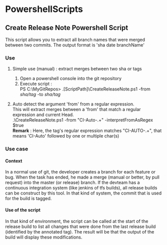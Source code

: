 # PowershellScripts

## Create Release Note Powershell Script

This script allows you to extract all branch names that were merged between two commits.
The output format is 'sha date branchName'

### Use
1. Simple use (manual) : extract merges between two sha or tags  
   1. Open a powershell console into the git repository  
   2. Execute script :  
      PS C:\MyGitRepos> .\[ScriptPath]\CreateReleaseNote.ps1 -from *sha/tag* -to *sha/tag*
   
2. Auto detect the argument 'from' from a regular expression.  
This will extract merges between a 'from' that match a regular expression and current Head.  
.\CreateReleaseNote.ps1 -from "CI-Auto-.+" -interpretFromAsRegex $true  
**Remark** : Here, the tag's regular expression matches "CI-AUTO-.+", that means 'CI-Auto' followed by one or multiple char(s)

### Use case
#### Context
In a normal use of git, the developer creates a branch for each feature or bug. When the task has ended, he made a merge (manual or better, by pull request) into the master (or release) branch.
If the devteam has a continuous integration system (like jenkins of tfs builds), all release builds can be construct by this tool. In that kind of system, the commit that is used for the build is tagged.

#### Use of the script
In that kind of environment, the script can be called at the start of the release build to list all changes that were done from the last release build (identified by the annotated tag).
The result will be that the output of the build will display these modifications.
